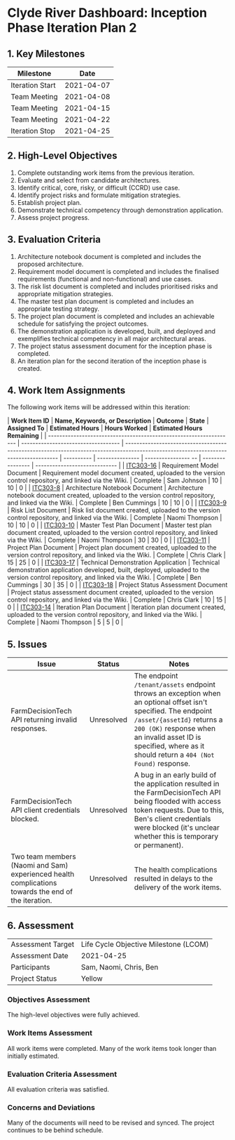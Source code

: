 # Clyde River Dashboard: Inception Phase Iteration Plan 2

## 1. Key Milestones

| **Milestone**                      | **Date**   |
| ---------------------------------- | ---------- |
| Iteration Start                    | 2021-04-07 |
| Team Meeting                       | 2021-04-08 |
| Team Meeting                       | 2021-04-15 |
| Team Meeting                       | 2021-04-22 |
| Iteration Stop                     | 2021-04-25 |

## 2. High-Level Objectives

1. Complete outstanding work items from the previous iteration.
2. Evaluate and select from candidate architectures.
3. Identify critical, core, risky, or difficult (CCRD) use case.
4. Identify project risks and formulate mitigation strategies.
5. Establish project plan.
6. Demonstrate technical competency through demonstration application.
7. Assess project progress.

## 3. Evaluation Criteria

1. Architecture notebook document is completed and includes the proposed architecture.
2. Requirement model document is completed and includes the finalised requirements (functional and non-functional) and use cases.
3. The risk list document is completed and includes prioritised risks and appropriate mitigation strategies.
4. The master test plan document is completed and includes an appropriate testing strategy.
5. The project plan document is completed and includes an achievable schedule for satisfying the project outcomes.
6. The demonstration application is developed, built, and deployed and exemplifies technical competency in all major architectural areas.
7. The project status assessment document for the inception phase is completed.
8. An iteration plan for the second iteration of the inception phase is created.

## 4. Work Item Assignments

The following work items will be addressed within this iteration:

| **Work Item ID**                                                   | **Name, Keywords, or Description**  | **Outcome**                                                                                                                          | **State**  | **Assigned To** | **Estimated Hours** | **Hours Worked** | **Estimated Hours Remaining** |
| ------------------------------------------------------------------ | ----------------------------------- | ------------------------------------------------------------------------------------------------------------------------------------ | ---------- | --------------- | ---------------- -- | ---------------- | ----------------------------- |
| [ITC303-16](https://chris-clark327.atlassian.net/browse/ITC303-16) | Requirement Model Document          | Requirement model document created, uploaded to the version control repository, and linked via the Wiki.                             | Complete   | Sam Johnson     | 10                  | 10               | 0                             |
| [ITC303-8](https://chris-clark327.atlassian.net/browse/ITC303-8)   | Architecture Notebook Document      | Architecture notebook document created, uploaded to the version control repository, and linked via the Wiki.                         | Complete   | Ben Cummings    | 10                  | 10               | 0                             |
| [ITC303-9](https://chris-clark327.atlassian.net/browse/ITC303-9)   | Risk List Document                  | Risk list document created, uploaded to the version control repository, and linked via the Wiki.                                     | Complete   | Naomi Thompson  | 10                  | 10               | 0                             |
| [ITC303-10](https://chris-clark327.atlassian.net/browse/ITC303-10) | Master Test Plan Document           | Master test plan document created, uploaded to the version control repository, and linked via the Wiki.                              | Complete   | Naomi Thompson  | 30                  | 30               | 0                             |
| [ITC303-11](https://chris-clark327.atlassian.net/browse/ITC303-11) | Project Plan Document               | Project plan document created, uploaded to the version control repository, and linked via the Wiki.                                  | Complete   | Chris Clark     | 15                  | 25               | 0                             |
| [ITC303-17](https://chris-clark327.atlassian.net/browse/ITC303-17) | Technical Demonstration Application | Technical demonstration application developed, built, deployed, uploaded to the version control repository, and linked via the Wiki. | Complete   | Ben Cummings    | 30                  | 35               | 0                             |
| [ITC303-18](https://chris-clark327.atlassian.net/browse/ITC303-18) | Project Status Assessment Document  | Project status assessment document created, uploaded to the version control repository, and linked via the Wiki.                     | Complete   | Chris Clark     | 10                  | 15               | 0                             |
| [ITC303-14](https://chris-clark327.atlassian.net/browse/ITC303-14) | Iteration Plan Document             | Iteration plan document created, uploaded to the version control repository, and linked via the Wiki.                                | Complete   | Naomi Thompson  | 5                   | 5                | 0                             |

## 5. Issues

| **Issue**                                                                                           | **Status** | **Notes**                                                                                                                                                                                                                                                        |
| --------------------------------------------------------------------------------------------------- | ---------- | ---------------------------------------------------------------------------------------------------------------------------------------------------------------------------------------------------------------------------------------------------------------- |
| FarmDecisionTech API returning invalid responses.                                                   | Unresolved | The endpoint `/tenant/assets` endpoint throws an exception when an optional offset isn't specified. The endpoint `/asset/{assetId}` returns a `200 (OK)` response when an invalid asset ID is specified, where as it should return a `404 (Not Found)` response. |
| FarmDecisionTech API client credentials blocked.                                                    | Unresolved | A bug in an early build of the application resulted in the FarmDecisionTech API being flooded with access token requests. Due to this, Ben's client credentials were blocked (it's unclear whether this is temporary or permanent).                              |
| Two team members (Naomi and Sam) experienced health complications towards the end of the iteration. | Unresolved | The health complications resulted in delays to the delivery of the work items.                                                                                                                                                                                   |

## 6. Assessment

|                   |                                       |
| ----------------- | ------------------------------------- |
| Assessment Target | Life Cycle Objective Milestone (LCOM) |
| Assessment Date   | 2021-04-25                            |
| Participants      | Sam, Naomi, Chris, Ben                |
| Project Status    | Yellow                                |

### Objectives Assessment

The high-level objectives were fully achieved.

### Work Items Assessment

All work items were completed. Many of the work items took longer than initially estimated.

### Evaluation Criteria Assessment

All evaluation criteria was satisfied.

### Concerns and Deviations

Many of the documents will need to be revised and synced. The project continues to be behind schedule.